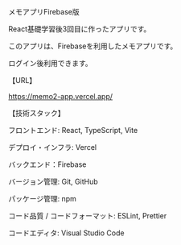 メモアプリFirebase版

React基礎学習後3回目に作ったアプリです。

このアプリは、Firebaseを利用したメモアプリです。

ログイン後利用できます。

【URL】

https://memo2-app.vercel.app/

【技術スタック】

フロントエンド: React, TypeScript, Vite

デプロイ・インフラ: Vercel

バックエンド：Firebase

バージョン管理: Git, GitHub

パッケージ管理: npm

コード品質 / コードフォーマット: ESLint, Prettier

コードエディタ: Visual Studio Code
